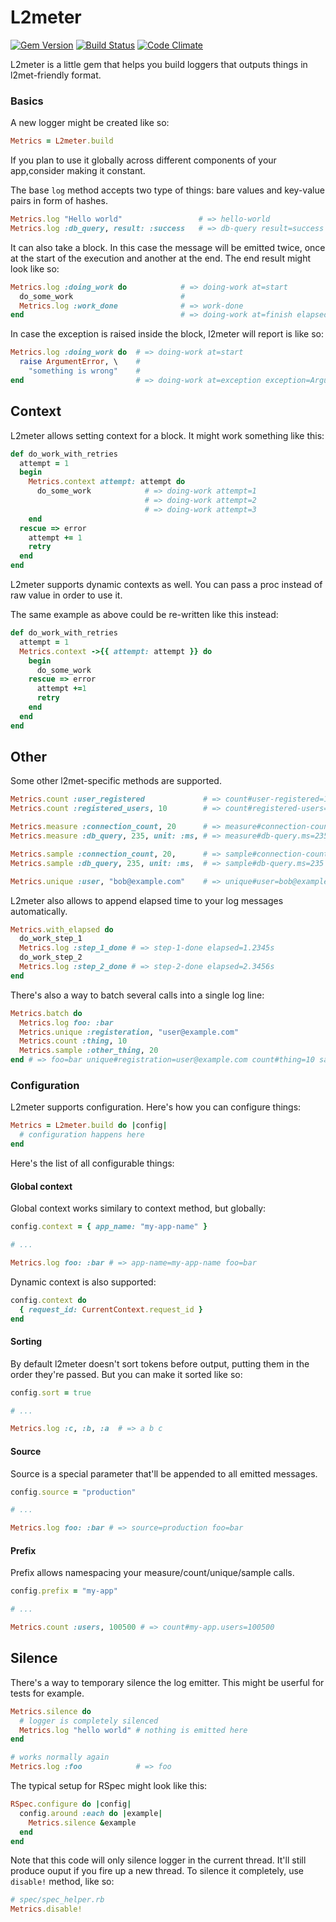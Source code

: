 # L2meter
[![Gem Version](https://img.shields.io/gem/v/l2meter.svg)](https://rubygems.org/gems/l2meter)
[![Build Status](https://img.shields.io/travis/rwz/l2meter.svg)](http://travis-ci.org/rwz/l2meter)
[![Code Climate](https://img.shields.io/codeclimate/github/rwz/l2meter.svg)](https://codeclimate.com/github/rwz/l2meter)

L2meter is a little gem that helps you build loggers that outputs things in
l2met-friendly format.

### Basics

A new logger might be created like so:

```ruby
Metrics = L2meter.build
```

If you plan to use it globally across different components of your app,consider
making it constant.

The base `log` method accepts two type of things: bare values and key-value
pairs in form of hashes.

```ruby
Metrics.log "Hello world"                 # => hello-world
Metrics.log :db_query, result: :success   # => db-query result=success
```

It can also take a block. In this case the message will be emitted twice, once
at the start of the execution and another at the end. The end result might look
like so:

```ruby
Metrics.log :doing_work do            # => doing-work at=start
  do_some_work                        #
  Metrics.log :work_done              # => work-done
end                                   # => doing-work at=finish elapsed=1.2345s
```

In case the exception is raised inside the block, l2meter will report is like
so:

```ruby
Metrics.log :doing_work do  # => doing-work at=start
  raise ArgumentError, \    #
    "something is wrong"    #
end                         # => doing-work at=exception exception=ArgumentError message="something is wrong" elapsed=1.2345s
```

## Context

L2meter allows setting context for a block. It might work something like this:

```ruby
def do_work_with_retries
  attempt = 1
  begin
    Metrics.context attempt: attempt do
      do_some_work            # => doing-work attempt=1
                              # => doing-work attempt=2
                              # => doing-work attempt=3
    end
  rescue => error
    attempt += 1
    retry
  end
end
```

L2meter supports dynamic contexts as well. You can pass a proc instead of raw
value in order to use it.

The same example as above could be re-written like this instead:

```ruby
def do_work_with_retries
  attempt = 1
  Metrics.context ->{{ attempt: attempt }} do
    begin
      do_some_work
    rescue => error
      attempt +=1
      retry
    end
  end
end
```

## Other

Some other l2met-specific methods are supported.

```ruby
Metrics.count :user_registered             # => count#user-registered=1
Metrics.count :registered_users, 10        # => count#registered-users=10

Metrics.measure :connection_count, 20      # => measure#connection-count=20
Metrics.measure :db_query, 235, unit: :ms, # => measure#db-query.ms=235

Metrics.sample :connection_count, 20,      # => sample#connection-count=235
Metrics.sample :db_query, 235, unit: :ms,  # => sample#db-query.ms=235

Metrics.unique :user, "bob@example.com"    # => unique#user=bob@example.com
```

L2meter also allows to append elapsed time to your log messages automatically.

```ruby
Metrics.with_elapsed do
  do_work_step_1
  Metrics.log :step_1_done # => step-1-done elapsed=1.2345s
  do_work_step_2
  Metrics.log :step_2_done # => step-2-done elapsed=2.3456s
end
```

There's also a way to batch several calls into a single log line:

```ruby
Metrics.batch do
  Metrics.log foo: :bar
  Metrics.unique :registeration, "user@example.com"
  Metrics.count :thing, 10
  Metrics.sample :other_thing, 20
end # => foo=bar unique#registration=user@example.com count#thing=10 sample#other-thing=20
```

### Configuration

L2meter supports configuration. Here's how you can configure things:

```ruby
Metrics = L2meter.build do |config|
  # configuration happens here
end
```

Here's the list of all configurable things:

#### Global context

Global context works similary to context method, but globally:

```ruby
config.context = { app_name: "my-app-name" }

# ...

Metrics.log foo: :bar # => app-name=my-app-name foo=bar
```

Dynamic context is also supported:

```ruby
config.context do
  { request_id: CurrentContext.request_id }
end
```

#### Sorting

By default l2meter doesn't sort tokens before output, putting them in the order
they're passed. But you can make it sorted like so:

```ruby
config.sort = true

# ...

Metrics.log :c, :b, :a  # => a b c
```

#### Source

Source is a special parameter that'll be appended to all emitted messages.

```ruby
config.source = "production"

# ...

Metrics.log foo: :bar # => source=production foo=bar
```

#### Prefix

Prefix allows namespacing your measure/count/unique/sample calls.

```ruby
config.prefix = "my-app"

# ...

Metrics.count :users, 100500 # => count#my-app.users=100500
```

## Silence

There's a way to temporary silence the log emitter. This might be userful for
tests for example.

```ruby
Metrics.silence do
  # logger is completely silenced
  Metrics.log "hello world" # nothing is emitted here
end

# works normally again
Metrics.log :foo            # => foo
```

The typical setup for RSpec might look like this:

```ruby
RSpec.configure do |config|
  config.around :each do |example|
    Metrics.silence &example
  end
end
```

Note that this code will only silence logger in the current thread. It'll
still produce ouput if you fire up a new thread. To silence it completely,
use `disable!` method, like so:

```ruby
# spec/spec_helper.rb
Metrics.disable!
```
